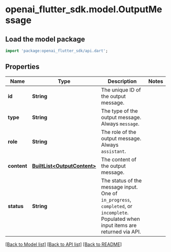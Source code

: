 # openai_flutter_sdk.model.OutputMessage

## Load the model package
```dart
import 'package:openai_flutter_sdk/api.dart';
```

## Properties
Name | Type | Description | Notes
------------ | ------------- | ------------- | -------------
**id** | **String** | The unique ID of the output message.  | 
**type** | **String** | The type of the output message. Always `message`.  | 
**role** | **String** | The role of the output message. Always `assistant`.  | 
**content** | [**BuiltList&lt;OutputContent&gt;**](OutputContent.md) | The content of the output message.  | 
**status** | **String** | The status of the message input. One of `in_progress`, `completed`, or `incomplete`. Populated when input items are returned via API.  | 

[[Back to Model list]](../README.md#documentation-for-models) [[Back to API list]](../README.md#documentation-for-api-endpoints) [[Back to README]](../README.md)


